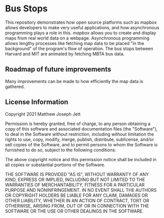 # Bus Stops
This repository demonstrates how open source platforms such as mapbox allows developers to make very useful applications, and how asynchronous programming plays a role in this. _mapbox_ allows you to create and display maps from real world data on a webpage. Asynchronous programming allows lengthy processes like fetching map data to be placed "in the background" of the program's flow of operation. The bus stops between Harvard and MIT are animated by fetching MBTA bus data.


## Roadmap of future improvements
Many improvements can be made to how efficiently the map data is gathered.

## License Information
Copyright 2021 Matthew Joseph Jett

Permission is hereby granted, free of charge, to any person obtaining a copy of this software and associated documentation files (the "Software"), to deal in the Software without restriction, including without limitation the rights to use, copy, modify, merge, publish, distribute, sublicense, and/or sell copies of the Software, and to permit persons to whom the Software is furnished to do so, subject to the following conditions:

The above copyright notice and this permission notice shall be included in all copies or substantial portions of the Software.

THE SOFTWARE IS PROVIDED "AS IS", WITHOUT WARRANTY OF ANY KIND, EXPRESS OR IMPLIED, INCLUDING BUT NOT LIMITED TO THE WARRANTIES OF MERCHANTABILITY, FITNESS FOR A PARTICULAR PURPOSE AND NONINFRINGEMENT. IN NO EVENT SHALL THE AUTHORS OR COPYRIGHT HOLDERS BE LIABLE FOR ANY CLAIM, DAMAGES OR OTHER LIABILITY, WHETHER IN AN ACTION OF CONTRACT, TORT OR OTHERWISE, ARISING FROM, OUT OF OR IN CONNECTION WITH THE SOFTWARE OR THE USE OR OTHER DEALINGS IN THE SOFTWARE.
